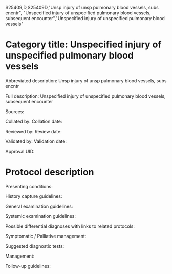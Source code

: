 S25409,D,S25409D,"Unsp injury of unsp pulmonary blood vessels, subs encntr", "Unspecified injury of unspecified pulmonary blood vessels, subsequent encounter","Unspecified injury of unspecified pulmonary blood vessels"
# Category title: Unspecified injury of unspecified pulmonary blood vessels

Abbreviated description: Unsp injury of unsp pulmonary blood vessels, subs encntr

Full description: Unspecified injury of unspecified pulmonary blood vessels, subsequent encounter

Sources:

Collated by:
Collation date:

Reviewed by:
Review date:

Validated by:
Validation date:

Approval UID:

# Protocol description

Presenting conditions:

History capture guidelines:

General examination guidelines:

Systemic examination guidelines:

Possible differential diagnoses with links to related protocols:

Symptomatic / Palliative management:

Suggested diagnostic tests:

Management:

Follow-up guidelines:
